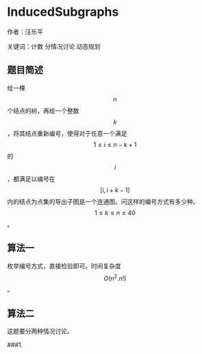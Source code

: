 # InducedSubgraphs
作者：汪乐平

关键词：计数 分情况讨论 动态规划

## 题目简述

给一棵$$n$$个结点的树，再给一个整数$$k$$，将其结点重新编号，使得对于任意一个满足$$1\leq i\leq n-k+1$$的$$i$$，都满足以编号在$$[i,i+k-1]$$内的结点为点集的导出子图是一个连通图。问这样的编号方式有多少种。$$1\leq k\leq n\leq 40$$。

## 算法一

枚举编号方式，直接检验即可。时间复杂度$$O(n^2.n!)$$。

## 算法二

这题要分两种情况讨论。

###1.